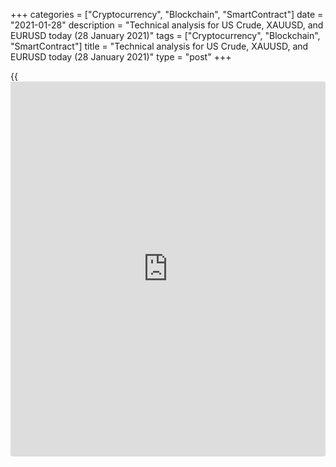 +++
categories = ["Cryptocurrency", "Blockchain", "SmartContract"]
date = "2021-01-28"
description = "Technical analysis for US Crude, XAUUSD, and EURUSD today (28 January 2021)"
tags = ["Cryptocurrency", "Blockchain", "SmartContract"]
title = "Technical analysis for US Crude, XAUUSD, and EURUSD today (28 January 2021)"
type = "post"
+++

{{<iframe id="large-banner" src="https://www.bounty.group/#slide=24.0" width="100%" height="600" scrolling="no" style="border: 0px solid rgb(216, 221, 230); border-radius: 3px;">}}

2021-01-28

2021-01-28

Short-term forecast for oil, gold, and EURUSD for 28.01.2021Alex
Rodionov

I welcome my fellow traders! I have made a price forecast for US Crude,
XAUUSD, and EURUSD using a combination of margin zones methodology and
technical analysis. Based on the market analysis, I suggest entry
signals for intraday traders.

Yesterday, euro traders worked out the zone [1.2165 - 1.2146]. Traders
showed an active reaction to the zone ahead of the Fed's interest rate
decision.

The article covers the following subjects:

## Oil price forecast for today: USCrude analysis

Oil is correcting to a medium-term uptrend. A pattern is required for
selling, and a breakout of level 51.88 is needed for pattern forming.

According to the margin zones, the oil short-term trend is up. However,
the situation is the opposite. The most significant highs and lows are
going down.

Take your time with opening trades today. A pattern and a breakout of
the key support [51.66 - 51.43] are required to sell oil.

To buy, traders need to form a new bullish pattern by breaking out
yesterday's high of the day.

### [USCrude][1] trading ideas for today:

Buy after price consolidation above yesterday's high. TakeProfit: Target
Zone 3 [55.00 - 54.53]. StopLoss: according to the pattern rules.

* * *

## Gold price forecast for today: XAUUSD analysis

Gold is trading in the accumulation zone. A pattern is required for
purchases. Wait for the price to leave the accumulation zone up or down.

Let's take a look at the chart of a shorter timeframe and analyze the
situation. It shows a short-term uptrend with the target at the upper
Target Zone [1912 - 1902].

Now the price is trading in the correction in the zone of good buy
prices [1849 - 1820]. Look for a pattern to buy gold.

Alternative scenario: a breakout of the trend key support [1825 - 1820]
will reverse the short-term trend down, and the prices will drop to the
lower Target Zone [1775 - 1765].

### [XAUUSD][2] trading ideas for today:

  1. Hold up medium-term purchases entered in the zone of [1859.2 - 1816.9]. TakeProfit: Target Zone 2 [2005.8 - 1994.3]. StopLoss: 1830.

  2. Open short-term buy positions according to the pattern in the zone of [1849 - 1820]. TakeProfit: Target Zone [1912 - 1902]. StopLoss: according to the pattern rules.

* * *

## Euro/Dollar forecast for today: EURUSD analysis

Yesterday, euro traders worked out the zone [1.2165 - 1.2146]. From this
zone, traders' reactions passed before the decision on the Fed's
interest rate was made. As a result, the last week's low was repeated.

The price is correcting again but look for new euro sales in __ the
trend key resistance [1.2229 - 1.2213].

Despite the strong sell momentum yesterday, the euro short-term uptrend
remains. The US session closed in the area of the trend key support
[1.2109 - 1.2101].

Today continue to search for purchases according to the pattern with the
target at the upper Target Zone [1.2229 - 1.2213].

Sell the instrument when the traders break out the Intermediary Zone and
consolidate below. In this case, the target will be the lower Target
Zone [1.2029 - 1.2013].

### [EURUSD][3] trading ideas for today:

Open buy positions according to the pattern in [1.2109 - 1.2077].
TakeProfit: 1.2187, Target Zone [1.2229 - 1.2213]. StopLoss: according
to the pattern rules.

* * *

P.S. Did you like my article? Share it in social networks: it will be
the best “thank you" :)

Ask me questions and comment below. I’ll be glad to answer your
questions and give necessary explanations.

 **Useful links:**

  * I recommend trying to trade with a reliable broker [here][4]. The system allows you to trade by yourself or copy successful traders from all across the globe.
  * Use my promo-code BLOG for getting deposit bonus 50% on LiteForex platform. Just enter this code in the appropriate field while [depositing][5] your trading account.
  * Telegram chat for traders: <t.me/liteforexengchat>. We are sharing the signals and trading experience
  * Telegram channel with high-quality analytics, Forex reviews, training articles, and other useful things for traders <t.me/liteforex>

## Price chart of EURUSD in real time mode

The content of this article reflects the author’s opinion and does not
necessarily reflect the official position of LiteForex. The material
published on this page is provided for informational purposes only and
should not be considered as the provision of investment advice for the
purposes of Directive 2004/39/EC.

Rate this article:

{{value}}

( {{count}} {{title}} )

   1. my.liteforex.com/trading?type=oil
   2. my.liteforex.com/trading/chart?symbol=XAUUSD&returnUrl=true
   3. my.liteforex.com/trading/chart?symbol=EURUSD&returnUrl=true
   4. my.liteforex.com/?category=analysts-opinions&slug=short-term-forecast-for-oil-gold-and-eurusd-for-28012021&openPopup=%2Fregistration%2Fpopup&utm_source=blog&utm_medium=article&utm_campaign=bonus
   5. my.liteforex.com/deposit/?category=analysts-opinions&slug=short-term-forecast-for-oil-gold-and-eurusd-for-28012021&promo_code=BLOG&utm_source=blog&utm_medium=article&utm_campaign=bonus